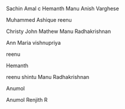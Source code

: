 

Sachin 
Amal c
Hemanth
Manu
Anish Varghese

Muhammed Ashique
reenu

Christy John Mathew
Manu Radhakrishnan

Ann Maria
vishnupriya



reenu




Hemanth 


reenu
 shintu
Manu Radhakrishnan

Anumol


Anumol
Renjith R

